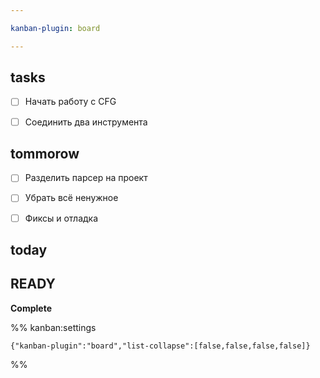 ```yaml
---

kanban-plugin: board

---
```


## tasks

- [ ] Начать работу с CFG
- [ ] Соединить два инструмента


## tommorow

- [ ] Разделить парсер на проект
- [ ] Убрать всё ненужное
- [ ] Фиксы и отладка


## today



## READY

**Complete**




%% kanban:settings
```
{"kanban-plugin":"board","list-collapse":[false,false,false,false]}
```
%%